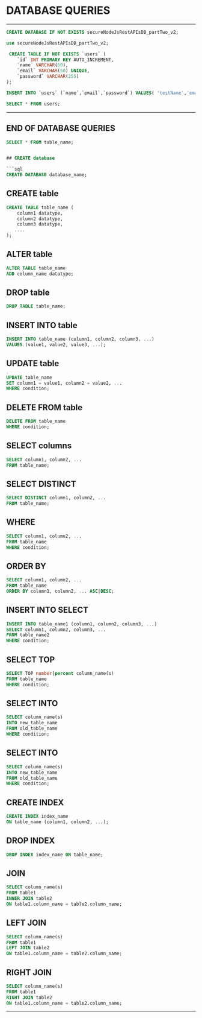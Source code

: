 # DATABASE QUERIES

***

```sql
CREATE DATABASE IF NOT EXISTS secureNodeJsRestAPIsDB_partTwo_v2;
```

```sql
use secureNodeJsRestAPIsDB_partTwo_v2;
```

```sql
 CREATE TABLE IF NOT EXISTS `users` (
    `id` INT PRIMARY KEY AUTO_INCREMENT,
    `name` VARCHAR(50),
    `email` VARCHAR(50) UNIQUE,
    `password` VARCHAR(255)
);
```

```sql
INSERT INTO `users` (`name`,`email`,`password`) VALUES( 'testName','email1@email.com','password'), ('testName2','email2@email.com','password');
```

```sql
SELECT * FROM users;
```

***

## END OF DATABASE QUERIES

```sql
SELECT * FROM table_name;
```

```sql

## CREATE database

```sql
CREATE DATABASE database_name;
```

## CREATE table

```sql
CREATE TABLE table_name (
    column1 datatype,
    column2 datatype,
    column3 datatype,
   ....
);
```

## ALTER table

```sql
ALTER TABLE table_name
ADD column_name datatype;
```

## DROP table

```sql
DROP TABLE table_name;
```

## INSERT INTO table

```sql
INSERT INTO table_name (column1, column2, column3, ...)
VALUES (value1, value2, value3, ...);
```

## UPDATE table

```sql
UPDATE table_name
SET column1 = value1, column2 = value2, ...
WHERE condition;
```

## DELETE FROM table

```sql
DELETE FROM table_name
WHERE condition;
```

## SELECT columns

```sql
SELECT column1, column2, ...
FROM table_name;
```

## SELECT DISTINCT

```sql
SELECT DISTINCT column1, column2, ...
FROM table_name;
```

## WHERE

```sql
SELECT column1, column2, ...
FROM table_name
WHERE condition;
```

## ORDER BY

```sql
SELECT column1, column2, ...
FROM table_name
ORDER BY column1, column2, ... ASC|DESC;
```

## INSERT INTO SELECT

```sql
INSERT INTO table_name1 (column1, column2, column3, ...)
SELECT column1, column2, column3, ...
FROM table_name2
WHERE condition;
```

## SELECT TOP

```sql
SELECT TOP number|percent column_name(s)
FROM table_name
WHERE condition;
```

## SELECT INTO

```sql
SELECT column_name(s)
INTO new_table_name
FROM old_table_name
WHERE condition;
```

## SELECT INTO

```sql
SELECT column_name(s)
INTO new_table_name
FROM old_table_name
WHERE condition;
```

## CREATE INDEX

```sql
CREATE INDEX index_name
ON table_name (column1, column2, ...);
```

## DROP INDEX

```sql
DROP INDEX index_name ON table_name;
```

## JOIN

```sql
SELECT column_name(s)
FROM table1
INNER JOIN table2
ON table1.column_name = table2.column_name;
```

## LEFT JOIN

```sql
SELECT column_name(s)
FROM table1
LEFT JOIN table2
ON table1.column_name = table2.column_name;
```

## RIGHT JOIN

```sql
SELECT column_name(s)
FROM table1
RIGHT JOIN table2
ON table1.column_name = table2.column_name;
```

***
